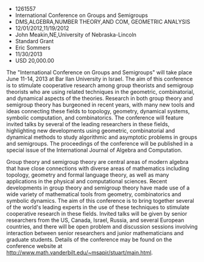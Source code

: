 
* 1261557
* International Conference on Groups and Semigroups
* DMS,ALGEBRA,NUMBER THEORY,AND COM, GEOMETRIC ANALYSIS
* 12/01/2012,11/19/2012
* John Meakin,NE,University of Nebraska-Lincoln
* Standard Grant
* Eric Sommers
* 11/30/2013
* USD 20,000.00

The "International Conference on Groups and Semigroups" will take place June
11-14, 2013 at Bar Ilan University in Israel. The aim of this conference is to
stimulate cooperative research among group theorists and semigroup theorists who
are using related techniques in the geometric, combinatorial, and dynamical
aspects of the theories. Research in both group theory and semigroup theory has
burgeoned in recent years, with many new tools and ideas connecting these fields
to topology, geometry, dynamical systems, symbolic computation, and
combinatorics. The conference will feature invited talks by several of the
leading researchers in these fields, highlighting new developments using
geometric, combinatorial and dynamical methods to study algorithmic and
asymptotic problems in groups and semigroups. The proceedings of the conference
will be published in a special issue of the International Journal of Algebra and
Computation.

Group theory and semigroup theory are central areas of modern algebra that have
close connections with diverse areas of mathematics including topology, geometry
and formal language theory, as well as many applications in the physical and
computational sciences. Recent developments in group theory and semigroup theory
have made use of a wide variety of mathematical tools from geometry,
combinatorics and symbolic dynamics. The aim of this conference is to bring
together several of the world's leading experts in the use of these techniques
to stimulate cooperative research in these fields. Invited talks will be given
by senior researchers from the US, Canada, Israel, Russia, and several European
countries, and there will be open problem and discussion sessions involving
interaction between senior researchers and junior mathematicians and graduate
students. Details of the conference may be found on the conference website at
http://www.math.vanderbilt.edu/~msapir/stuart/main.html.
